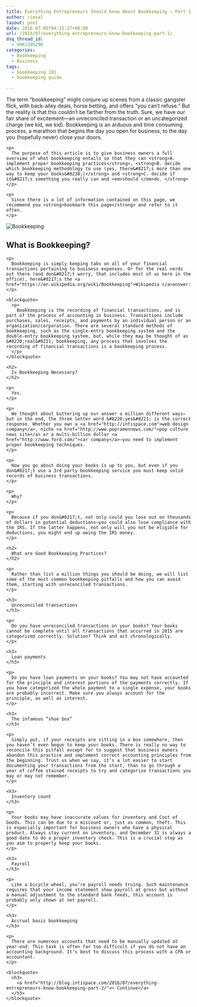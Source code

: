 ```yaml
---
title: Everything Entrepreneurs Should Know About Bookkeeping – Part 1
author: riesal
layout: post
date: 2016-07-05T04:15:27+00:00
url: /2016/07/everything-entrepreneurs-know-bookkeeping-part-1/
dsq_thread_id:
  - 4961395296
categories:
  - Bookkeeping
  - Business
tags:
  - bookkeeping 101
  - bookkeeping guide

---
```

<div id="block-d42f7be9d9a26436dffc" class="sqs-block html-block sqs-block-html" data-block-type="2">
  <div class="sqs-block-content">
    <p>
      The term &#8220;bookkeeping&#8221; might conjure up scenes from a classic gangster flick, with back-alley deals, horse betting, and offers &#8220;you can&#8217;t refuse.&#8221; But the reality is that this couldn&#8217;t be farther from the truth. Sure, we have our fair share of excitement—an unreconciled transaction or an uncategorized charge (we kid, we kid). Bookkeeping is an arduous and time consuming process, a marathon that begins the day you open for business, to the day you (hopefully never) close your doors.<br /> <!--more-->
    </p>
    
    <p>
      The purpose of this article is to give business owners a full overview of what bookkeeping entails so that they can <strong>A. implement proper bookkeeping practices</strong>, <strong>B. decide which bookkeeping methodology to use (yes, there&#8217;s more than one way to keep your books&#8230;)</strong> and <strong>C. decide if it&#8217;s something you really can and <em>should </em>do. </strong>
    </p>
    
    <p>
      Since there is a lot of information contained on this page, we recommend you <strong>bookmark this page</strong> and refer to it often.
    </p>
  </div>
</div>

<!--more-->

<div id="block-yui_3_17_2_1_1460047468748_28492" class="sqs-block image-block sqs-block-image" data-block-type="5">
  <div id="yui_3_17_2_1_1467691392444_383" class="sqs-block-content">
    <div id="yui_3_17_2_1_1467691392444_382" class="image-block-outer-wrapper layout-caption-below ">
      <div id="yui_3_17_2_1_1467691392444_381" class="intrinsic">
        <div id="yui_3_17_2_1_1467691392444_380" class="image-block-wrapper " data-description="">
          <img class="thumb-image loaded" src="http://static1.squarespace.com/static/562f959fe4b022e56e74eb49/t/57068ec1b654f954ba03d9a8/1460047659612/Bookkeeping?format=750w" alt="Bookkeeping" data-image-resolution="750w" data-src="http://static1.squarespace.com/static/562f959fe4b022e56e74eb49/t/57068ec1b654f954ba03d9a8/1460047659612/Bookkeeping" data-image="http://static1.squarespace.com/static/562f959fe4b022e56e74eb49/t/57068ec1b654f954ba03d9a8/1460047659612/Bookkeeping" data-image-dimensions="550x366" data-image-focal-point="0.5,0.5" data-load="false" data-image-id="57068ec1b654f954ba03d9a8" data-type="image" />
        </div>
      </div>
    </div>
  </div>
</div>

<div id="block-yui_3_17_2_1_1460047468748_28719" class="sqs-block html-block sqs-block-html" data-block-type="2">
  <div class="sqs-block-content">
    <h2>
      What is Bookkeeping?
    </h2>
    
    <p>
      Bookkeeping is simply keeping tabs on all of your financial transactions pertaining to business expenses. Or for the real nerds out there (and don&#8217;t worry, that includes most of us here in the office), here&#8217;s the <a href="https://en.wikipedia.org/wiki/Bookkeeping">Wikipedia </a>answer:
    </p>
    
    <blockquote>
      <p>
        Bookkeeping is the recording of financial transactions, and is part of the process of accounting in business. Transactions include purchases, sales, receipts, and payments by an individual person or an organization/corporation. There are several standard methods of bookkeeping, such as the single-entry bookkeeping system and the double-entry bookkeeping system, but, while they may be thought of as &#8220;real&#8221; bookkeeping, any process that involves the recording of financial transactions is a bookkeeping process.
      </p>
    </blockquote>
    
    <h2>
      Is Bookkeeping Necessary?
    </h2>
    
    <p>
      Yes.
    </p>
    
    <p>
      We thought about buttering up our answer a million different ways—but in the end, the three letter word &#8220;yes&#8221; is the correct response. Whether you own a <a href="http://intispace.com">web design company</a>, niche <a href="http://www.popramennews.com/">pop culture news site</a> or a multi-billion dollar <a href="http://www.ford.com/">car company</a>—you need to implement proper bookkeeping techniques.
    </p>
    
    <p>
      How you go about doing your books is up to you, but even if you don&#8217;t use a 3rd party bookkeeping service you must keep solid records of business transactions.
    </p>
    
    <p>
      Why?
    </p>
    
    <p>
      Because if you don&#8217;t, not only could you lose out on thousands of dollars in potential deductions—you could also lose compliance with the IRS. If the latter happens, not only will you not be eligible for deductions, you might end up owing the IRS money.
    </p>
    
    <h2>
      What are Good Bookkeeping Practices?
    </h2>
    
    <p>
      Rather than list a million things you should be doing, we will list some of the most common bookkeeping pitfalls and how you can avoid them, starting with unreconciled transactions.
    </p>
    
    <h3>
      Unreconciled transactions
    </h3>
    
    <p>
      Do you have unreconciled transactions on your books? Your books cannot be complete until all transactions that occurred in 2015 are categorized correctly. Solution? Think and act chronologically.
    </p>
    
    <h3>
      Loan payments
    </h3>
    
    <p>
      Do you have loan payments on your books? You may not have accounted for the principle and interest portions of the payments correctly. If you have categorized the whole payment to a single expense, your books are probably incorrect. Make sure you always account for the principle, as well as interest.
    </p>
    
    <h3>
      The infamous “shoe box”
    </h3>
    
    <p>
      Simply put, if your receipts are sitting in a box somewhere, then you haven’t even begun to keep your books. There is really no way to reconcile this pitfall except for to suggest that business owners abandon this practice and implement correct accounting principles from the beginning. Trust us when we say, it’s a lot easier to start documenting your transactions from the start, than to go through a year of coffee stained receipts to try and categorize transactions you may or may not remember.
    </p>
    
    <h3>
      Inventory count
    </h3>
    
    <p>
      Your books may have inaccurate values for inventory and Cost of Goods. This can be due to a miscount or, just as common, theft. This is especially important for business owners who have a physical product. Always stay current on inventory, and December 31 is always a good date to do a proper inventory check. This is a crucial step as you aim to properly keep your books.
    </p>
    
    <h3>
      Payroll
    </h3>
    
    <p>
      Like a bicycle wheel, you’re payroll needs truing. Such maintenance requires that your income statement show payroll at gross but without a manual adjustment to the standard bank feeds, this account is probably only shown at net payroll.
    </p>
    
    <h3>
      Accrual basis bookkeeping
    </h3>
    
    <p>
      There are numerous accounts that need to be manually updated at year-end. This task is often far too difficult if you do not have an accounting background. It’s best to discuss this process with a CPA or accountant.
    </p>
    
    <blockquote>
      <h3>
        <a href="http://blog.intispace.com/2016/07/everything-entrepreneurs-know-bookkeeping-part-2/">↪ Continue</a>
      </h3>
    </blockquote>
  </div>
</div>